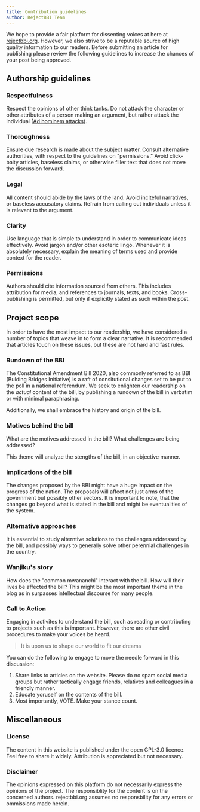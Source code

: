 ```yaml
---
title: Contribution guidelines
author: RejectBBI Team
---
```

We hope to provide a fair platform for dissenting voices at here at [rejectbbi.org](https://rejectbbi.org). However, we also strive to be a reputable source of high quality information to our readers. Before submitting an article for publishing please review the following guidelines to increase the chances of your post being approved.


## Authorship guidelines
### Respectfulness
Respect the opinions of other think tanks. Do not attack the character or other attributes of a person making an argument, but rather attack the individual ([Ad hominem attacks](https://www.txstate.edu/philosophy/resources/fallacy-definitions/Ad-Hominem.html)). 

### Thoroughness
Ensure due research is made about the subject matter. Consult alternative authorities, with respect to the guidelines on "permissions." Avoid click-baity articles, baseless claims, or otherwise filler text that does not move the discussion forward.

### Legal 
All content should abide by the laws of the land. Avoid inciteful narratives, or baseless accusatory claims. Refrain from calling out individuals unless it is relevant to the argument. 

### Clarity
Use language that is simple to understand in order to communicate ideas effectively. Avoid jargon and/or other esoteric lingo. Whenever it is absolutely necessary, explain the meaning of terms used and provide context for the reader. 

### Permissions
Authors should cite information sourced from others. This includes attribution for media, and references to journals, texts, and books. Cross-publishing is permitted, but only if explicitly stated as such within the post. 

## Project scope
In order to have the most impact to our readership, we have considered a number of topics that weave in to form a clear narrative. It is recommended that articles touch on these issues, but these are not hard and fast rules.

### Rundown of the BBI
The Constitutional Amendment Bill 2020, also commonly referred to as BBI (Bulding Bridges Initiative) is a raft of consitutional changes set to be put to the poll in a national referendum. We seek to enlighten our readership on the *actual* content of the bill, by publishing a rundown of the bill in verbatim or with minimal paraphrasing. 

Additionally, we shall embrace the history and origin of the bill.

### Motives behind the bill
What are the motives addressed in the bill? What challenges are being addressed? 

This theme will analyze the stengths of the bill, in an objective manner.

### Implications of the bill
The changes proposed by the BBI might have a huge impact on the progress of the nation. The proposals will affect not just arms of the government but possibly other sectors. It is important to note, that the changes go beyond what is stated in the bill and might be eventualities of the system.

### Alternative approaches
It is essential to study alterntive solutions to the challenges addressed by the bill, and possibly ways to generally solve other perennial challenges in the country.

### Wanjiku's story
How does the "common mwananchi" interact with the bill. How will their lives be affected the bill? This might be the most important theme in the blog as in surpasses intellectual discourse for many people.

### Call to Action
Engaging in activites to understand the bill, such as reading or contributing to projects such as this is important. However, there are other civil procedures to make your voices be heard.

> It is upon us to shape our world to fit our dreams 

You can do the following to engage to move the needle forward in this discussion:
1. Share links to articles on the website. Please do no spam social media groups but rather tactically engage friends, relatives and colleagues in a friendly manner. 
2. Educate yoruself on the contents of the bill.
3. Most importantly, VOTE. Make your stance count.


## Miscellaneous
### License
The content in this website is published under the open GPL-3.0 licence. Feel free to share it widely. Attribution is appreciated but not necessary.

### Disclaimer
The opinions expressed on this platform do not necessarily express the opinions of the project. 
The responsiblity for the content is on the concerned authors. 
rejectbbi.org assumes no responsbility for any errors or ommissions made herein. 
